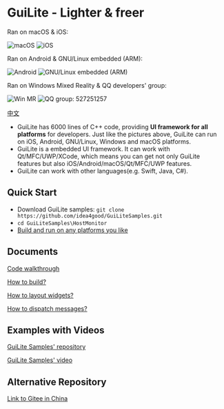# GuiLite - Lighter & freer
Ran on macOS & iOS:

![macOS](doc/Mac.gif) ![iOS](doc/Ios.landscape.gif)

Ran on Android & GNU/Linux embedded (ARM):

![Android](doc/Android.gif) ![GNU/Linux embedded (ARM)](doc/Linux.gif)

Ran on Windows Mixed Reality & QQ developers' group:

![Win MR](doc/WinMR.gif) ![QQ group: 527251257](doc/qq.group.jpg)

[中文](doc/README-cn.md)

- GuiLite has 6000 lines of C++ code, providing **UI framework for all platforms** for developers. Just like the pictures above, GuiLite can run on iOS, Android, GNU/Linux, Windows and macOS platforms.
- GuiLite is a embedded UI framework. It can work with Qt/MFC/UWP/XCode, which means you can get not only GuiLite features but also iOS/Android/macOS/Qt/MFC/UWP features.
- GuiLite can work with other languages(e.g. Swift, Java, C#).

## Quick Start
- Download GuiLite samples: `git clone https://github.com/idea4good/GuiLiteSamples.git`
- `cd GuiLiteSamples\HostMonitor`
- [Build and run on any platforms you like](https://github.com/idea4good/GuiLiteSamples/blob/master/HostMonitor/README.md)

## Documents
[Code walkthrough](doc/CodeWalkthough.md)

[How to build?](doc/HowToBuild.md)

[How to layout widgets?](doc/HowLayoutWork.md)

[How to dispatch messages?](doc/HowMessageWork.md)

## Examples with Videos
[GuiLite Samples' repository](https://github.com/idea4good/GuiLiteSamples)

[GuiLite Samples' video](https://www.youtube.com/watch?v=grqXEz3bdC0)

## Alternative Repository
[Link to Gitee in China](https://gitee.com/idea4good/GuiLite)
